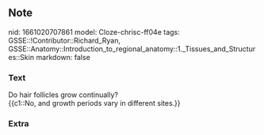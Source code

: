 ## Note
nid: 1661020707861
model: Cloze-chrisc-ff04e
tags: GSSE::!Contributor::Richard_Ryan, GSSE::Anatomy::Introduction_to_regional_anatomy::1._Tissues_and_Structures::Skin
markdown: false

### Text
<div class="toggle">
  Do hair follicles grow continually?
</div>
<div class="toggle">
  {{c1::No, and growth periods vary in different sites.}}
</div>

### Extra

